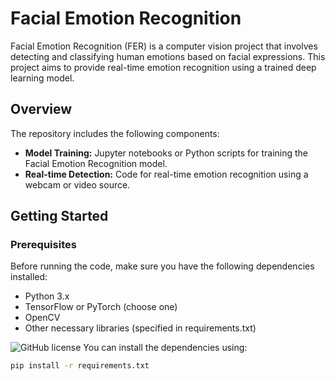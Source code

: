 # Facial Emotion Recognition

Facial Emotion Recognition (FER) is a computer vision project that involves detecting and classifying human emotions based on facial expressions. This project aims to provide real-time emotion recognition using a trained deep learning model.

## Overview

The repository includes the following components:

- **Model Training:** Jupyter notebooks or Python scripts for training the Facial Emotion Recognition model.
- **Real-time Detection:** Code for real-time emotion recognition using a webcam or video source.

## Getting Started

### Prerequisites

Before running the code, make sure you have the following dependencies installed:

- Python 3.x
- TensorFlow or PyTorch (choose one)
- OpenCV
- Other necessary libraries (specified in requirements.txt)

![GitHub license](https://img.shields.io/badge/license-MIT-blue.svg)
You can install the dependencies using:

```bash
pip install -r requirements.txt


